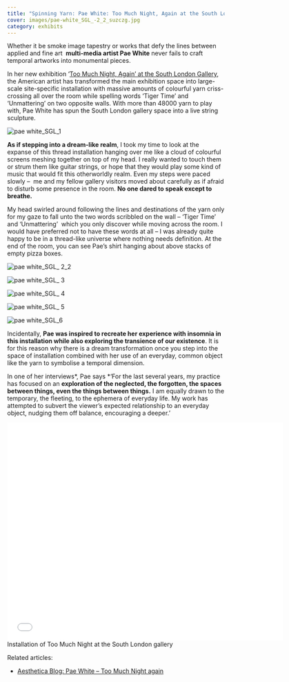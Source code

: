 ```yaml
---
title: "Spinning Yarn: Pae White: Too Much Night, Again at the South London Gallery"
cover: images/pae-white_SGL_-2_2_suzczg.jpg
category: exhibits
---
```


Whether it be smoke image tapestry or works that defy the lines between applied and fine art  **multi-media artist Pae White** never fails to craft temporal artworks into monumental pieces.

In her new exhibition ‘[Too Much Night, Again’ at the South London Gallery](http://www.southlondongallery.org/page/pae-white-too-much-night-again), the American artist has transformed the main exhibition space into large-scale site-specific installation with massive amounts of colourful yarn criss-crossing all over the room while spelling words ‘Tiger Time’ and ‘Unmattering’ on two opposite walls. With more than 48000 yarn to play with, Pae White has spun the South London gallery space into a live string sculpture.

![pae white_SGL_1](./images/pae-white_SGL_1_qevbmg.jpg "Pae White  – Too Much Night Again – copyright South London Gallery")

**As if stepping into a dream-like realm**, I took my time to look at the expanse of this thread installation hanging over me like a cloud of colourful screens meshing together on top of my head. I really wanted to touch them or strum them like guitar strings, or hope that they would play some kind of music that would fit this otherworldly realm. Even my steps were paced slowly –  me and my fellow gallery visitors moved about carefully as if afraid to disturb some presence in the room. **No one dared to speak except to breathe.**

My head swirled around following the lines and destinations of the yarn only for my gaze to fall unto the two words scribbled on the wall – ‘Tiger Time’ and ‘Unmattering’  which you only discover while moving across the room. I would have preferred not to have these words at all – I was already quite happy to be in a thread-like universe where nothing needs definition. At the end of the room, you can see Pae’s shirt hanging about above stacks of empty pizza boxes.

![pae white_SGL_ 2_2](./images/pae-white_SGL_-2_2_suzczg.jpg "Pae White  – Too Much Night Again – copyright South London Gallery")

![pae white_SGL_ 3](./images/pae-white_SGL_-3_o79nzl.jpg "Pae White  – Too Much Night Again – copyright South London Gallery")

![pae white_SGL_ 4](./images/pae-white_SGL_-4_twqbfl.jpg "Pae White  – Too Much Night Again – copyright South London Gallery")

![pae white_SGL_ 5](./images/pae-white_SGL_-5_a1bgqr.jpg "Pae White  – Too Much Night Again – copyright South London Gallery")

![pae white_SGL_6](./images/pae-white_SGL_6_aegx6c.jpg "Pae White  – Too Much Night Again – copyright South London Gallery")

Incidentally, **Pae was inspired to recreate her experience with insomnia in this installation while also exploring the transience of our existence**. It is for this reason why there is a dream transformation once you step into the space of installation combined with her use of an everyday, common object like the yarn to symbolise a temporal dimension.

In one of her interviews*, Pae says *‘For the last several years, my practice has focused on an **exploration of the neglected, the forgotten, the spaces between things, even the things between things.** I am equally drawn to the temporary, the fleeting, to the ephemera of everyday life. My work has attempted to subvert the viewer’s expected relationship to an everyday object, nudging them off balance, encouraging a deeper.’

<iframe allowfullscreen="" class="youtube-player" frameborder="0" height="505" src="//www.youtube.com/embed/unKwUj3NzvA?wmode=transparent&fs=1&hl=en&modestbranding=1&iv_load_policy=3&showsearch=0&rel=0&theme=dark&feature=player_embedded" title="YouTube video player" type="text/html" width="640"></iframe>

<figcaption>Installation of Too Much Night at the South London gallery</figcaption>

Related articles:

- [Aesthetica Blog: Pae White – Too Much Night again](http://www.aestheticamagazine.com/blog/pae-white-too-much-night-again-london/)
